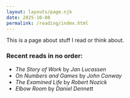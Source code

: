 ```yaml
---
layout: layouts/page.njk
date: 2025-10-08
permalink: /reading/index.html
---
```


This is a page about stuff I read or think about.

### Recent reads in no order:

- _The Story of Work_ by *Jan Lucassen*
- _On Numbers and Games_ by *John Conway*
- _The Examined Life_ by *Robert Nozick*
- _Elbow Room_ by *Daniel Dennett*